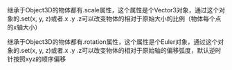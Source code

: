 继承于Object3D的物体都有.scale属性，这个属性是个Vector3对象，通过这个对象的.set(x, y, z)或者.x .y .z可以改变物体的相对于原始大小的比例（物体每个点的x轴大小）



继承于Object3D的物体都有.rotation属性，这个属性是个Euler对象，通过这个对象的.set(x, y, z)或者.x .y .z可以改变物体的相对于原始轴的偏移弧度，默认逆时针按照xyz的顺序偏移